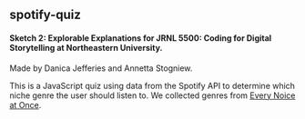## spotify-quiz

#### Sketch 2: Explorable Explanations for JRNL 5500: Coding for Digital Storytelling at Northeastern University.

Made by Danica Jefferies and Annetta Stogniew.

This is a JavaScript quiz using data from the Spotify API to determine which niche genre the user should listen to. We collected genres from [Every Noice at Once](https://everynoise.com/engenremap.html). 
